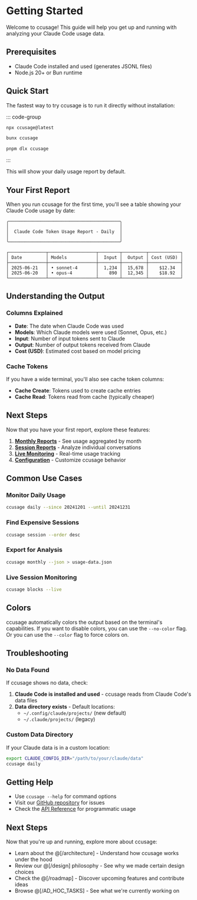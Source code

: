 # Getting Started

Welcome to ccusage! This guide will help you get up and running with analyzing your Claude Code usage data.

## Prerequisites

- Claude Code installed and used (generates JSONL files)
- Node.js 20+ or Bun runtime

## Quick Start

The fastest way to try ccusage is to run it directly without installation:

::: code-group

```bash [npx]
npx ccusage@latest
```

```bash [bunx]
bunx ccusage
```

```bash [pnpm]
pnpm dlx ccusage
```

:::

This will show your daily usage report by default.

## Your First Report

When you run ccusage for the first time, you'll see a table showing your Claude Code usage by date:

```
╭──────────────────────────────────────────╮
│                                          │
│  Claude Code Token Usage Report - Daily  │
│                                          │
╰──────────────────────────────────────────╯

┌──────────────┬──────────────────┬────────┬─────────┬────────────┐
│ Date         │ Models           │  Input │  Output │ Cost (USD) │
├──────────────┼──────────────────┼────────┼─────────┼────────────┤
│ 2025-06-21   │ • sonnet-4       │  1,234 │  15,678 │    $12.34  │
│ 2025-06-20   │ • opus-4         │    890 │  12,345 │    $18.92  │
└──────────────┴──────────────────┴────────┴─────────┴────────────┘
```

## Understanding the Output

### Columns Explained

- **Date**: The date when Claude Code was used
- **Models**: Which Claude models were used (Sonnet, Opus, etc.)
- **Input**: Number of input tokens sent to Claude
- **Output**: Number of output tokens received from Claude
- **Cost (USD)**: Estimated cost based on model pricing

### Cache Tokens

If you have a wide terminal, you'll also see cache token columns:

- **Cache Create**: Tokens used to create cache entries
- **Cache Read**: Tokens read from cache (typically cheaper)

## Next Steps

Now that you have your first report, explore these features:

1. **[Monthly Reports](/guide/monthly-reports)** - See usage aggregated by month
2. **[Session Reports](/guide/session-reports)** - Analyze individual conversations
3. **[Live Monitoring](/guide/live-monitoring)** - Real-time usage tracking
4. **[Configuration](/guide/configuration)** - Customize ccusage behavior

## Common Use Cases

### Monitor Daily Usage

```bash
ccusage daily --since 20241201 --until 20241231
```

### Find Expensive Sessions

```bash
ccusage session --order desc
```

### Export for Analysis

```bash
ccusage monthly --json > usage-data.json
```

### Live Session Monitoring

```bash
ccusage blocks --live
```

## Colors

ccusage automatically colors the output based on the terminal's capabilities. If you want to disable colors, you can use the `--no-color` flag. Or you can use the `--color` flag to force colors on.

## Troubleshooting

### No Data Found

If ccusage shows no data, check:

1. **Claude Code is installed and used** - ccusage reads from Claude Code's data files
2. **Data directory exists** - Default locations:
   - `~/.config/claude/projects/` (new default)
   - `~/.claude/projects/` (legacy)

### Custom Data Directory

If your Claude data is in a custom location:

```bash
export CLAUDE_CONFIG_DIR="/path/to/your/claude/data"
ccusage daily
```

## Getting Help

- Use `ccusage --help` for command options
- Visit our [GitHub repository](https://github.com/ryoppippi/ccusage) for issues
- Check the [API Reference](/api/) for programmatic usage

## Next Steps

Now that you're up and running, explore more about ccusage:

- Learn about the @[/architecture] - Understand how ccusage works under the hood
- Review our @[/design] philosophy - See why we made certain design choices
- Check the @[/roadmap] - Discover upcoming features and contribute ideas
- Browse @[/AD_HOC_TASKS] - See what we're currently working on
